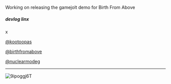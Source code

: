 Working on releasing the gamejolt demo for Birth From Above

##### devlog linx
x

[@kootoopas](https://x.com/kootoopas)

[@birthfromabove](https://x.com/birthfromabove)

[@nuclearmodeg](https://x.com/nuclearmodeg)

--- 

![9ipoggj6T](https://user-images.githubusercontent.com/601001/174320109-5a1e8962-ae74-4f61-b95e-774881fd0125.gif)
